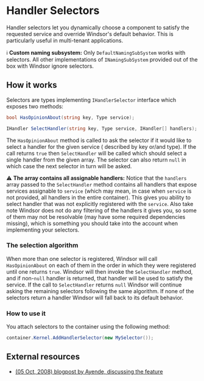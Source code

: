 # Handler Selectors

Handler selectors let you dynamically choose a component to satisfy the requested service and override Windsor's default
behavior. This is particularly useful in multi-tenant applications.

:information_source: **Custom naming subsystem:** Only `DefaultNamingSubSystem` works with selectors. All other
implementations of `INamingSubSystem` provided out of the box with Windsor ignore selectors.

## How it works

Selectors are types implementing `IHandlerSelector` interface which exposes two methods:

```csharp
bool HasOpinionAbout(string key, Type service);

IHandler SelectHandler(string key, Type service, IHandler[] handlers);
```

The `HasOpinionAbout` method is called to ask the selector if it would like to select a handler for the given service (
described by key or/and type). If the call returns `true` then `SelectHandler` will be called which should select a
single handler from the given array. The selector can also return `null` in which case the next selector in turn will be
asked.

:warning: **The array contains all assignable handlers:** Notice that the `handlers` array passed to the `SelectHandler`
method contains all handlers that expose services assignable to `service` (which may mean, in case when `service` is not
provided, all handlers in the entire container). This gives you ability to select handler that was not explicitly
registered with the `service`. Also take note Windsor does not do any filtering of the handlers it gives you, so some of
them may not be resolvable (may have some required dependencies missing), which is something you should take into the
account when implementing your selectors.

### The selection algorithm

When more than one selector is registered, Windsor will call `HasOpinionAbout` on each of them in the order in which
they were registered until one returns `true`. Windsor will then invoke the `SelectHandler` method, and if non-`null`
handler is returned, that handler will be used to satisfy the service. If the call to `SelectHandler` returns `null`
Windsor will continue asking the remaining selectors following the same algorithm. If none of the selectors return a
handler Windsor will fall back to its default behavior.

### How to use it

You attach selectors to the container using the following method:

```csharp
container.Kernel.AddHandlerSelector(new MySelector());
```

## External resources

* [(05 Oct, 2008) blogpost by Ayende, discussing the feature](http://ayende.com/Blog/archive/2008/10/05/windsor-ihandlerselector.aspx)